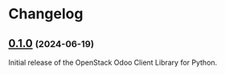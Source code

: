 # Changelog

## [0.1.0](https://github.com/catalyst-cloud/python-openstack-odooclient/releases/tag/0.1.0) <small>(2024-06-19)</small>

Initial release of the OpenStack Odoo Client Library for Python.
